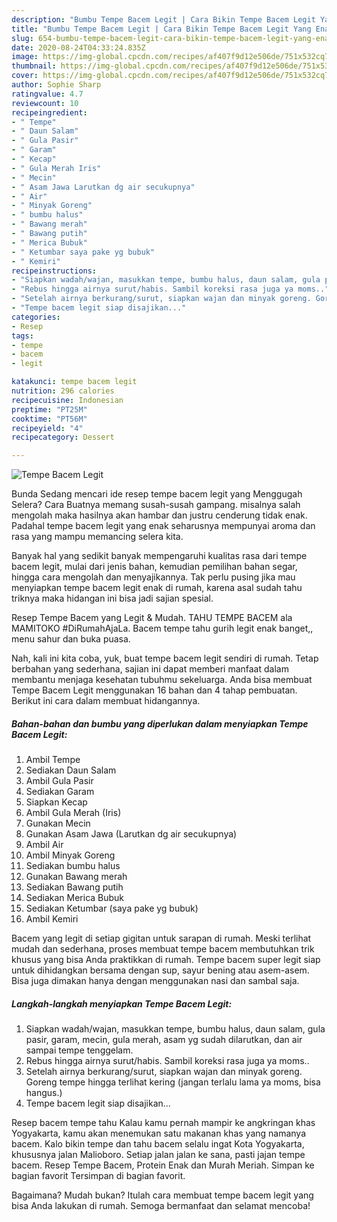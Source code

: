 ```yaml
---
description: "Bumbu Tempe Bacem Legit | Cara Bikin Tempe Bacem Legit Yang Enak Dan Mudah"
title: "Bumbu Tempe Bacem Legit | Cara Bikin Tempe Bacem Legit Yang Enak Dan Mudah"
slug: 654-bumbu-tempe-bacem-legit-cara-bikin-tempe-bacem-legit-yang-enak-dan-mudah
date: 2020-08-24T04:33:24.835Z
image: https://img-global.cpcdn.com/recipes/af407f9d12e506de/751x532cq70/tempe-bacem-legit-foto-resep-utama.jpg
thumbnail: https://img-global.cpcdn.com/recipes/af407f9d12e506de/751x532cq70/tempe-bacem-legit-foto-resep-utama.jpg
cover: https://img-global.cpcdn.com/recipes/af407f9d12e506de/751x532cq70/tempe-bacem-legit-foto-resep-utama.jpg
author: Sophie Sharp
ratingvalue: 4.7
reviewcount: 10
recipeingredient:
- " Tempe"
- " Daun Salam"
- " Gula Pasir"
- " Garam"
- " Kecap"
- " Gula Merah Iris"
- " Mecin"
- " Asam Jawa Larutkan dg air secukupnya"
- " Air"
- " Minyak Goreng"
- " bumbu halus"
- " Bawang merah"
- " Bawang putih"
- " Merica Bubuk"
- " Ketumbar saya pake yg bubuk"
- " Kemiri"
recipeinstructions:
- "Siapkan wadah/wajan, masukkan tempe, bumbu halus, daun salam, gula pasir, garam, mecin, gula merah, asam yg sudah dilarutkan, dan air sampai tempe tenggelam."
- "Rebus hingga airnya surut/habis. Sambil koreksi rasa juga ya moms.."
- "Setelah airnya berkurang/surut, siapkan wajan dan minyak goreng. Goreng tempe hingga terlihat kering (jangan terlalu lama ya moms, bisa hangus.)"
- "Tempe bacem legit siap disajikan..."
categories:
- Resep
tags:
- tempe
- bacem
- legit

katakunci: tempe bacem legit 
nutrition: 296 calories
recipecuisine: Indonesian
preptime: "PT25M"
cooktime: "PT56M"
recipeyield: "4"
recipecategory: Dessert

---
```



![Tempe Bacem Legit](https://img-global.cpcdn.com/recipes/af407f9d12e506de/751x532cq70/tempe-bacem-legit-foto-resep-utama.jpg)

Bunda Sedang mencari ide resep tempe bacem legit yang Menggugah Selera? Cara Buatnya memang susah-susah gampang. misalnya salah mengolah maka hasilnya akan hambar dan justru cenderung tidak enak. Padahal tempe bacem legit yang enak seharusnya mempunyai aroma dan rasa yang mampu memancing selera kita.

Banyak hal yang sedikit banyak mempengaruhi kualitas rasa dari tempe bacem legit, mulai dari jenis bahan, kemudian pemilihan bahan segar, hingga cara mengolah dan menyajikannya. Tak perlu pusing jika mau menyiapkan tempe bacem legit enak di rumah, karena asal sudah tahu triknya maka hidangan ini bisa jadi sajian spesial.

Resep Tempe Bacem yang Legit &amp; Mudah. TAHU TEMPE BACEM ala MAMITOKO #DiRumahAjaLa. Bacem tempe tahu gurih legit enak banget,, menu sahur dan buka puasa.


Nah, kali ini kita coba, yuk, buat tempe bacem legit sendiri di rumah. Tetap berbahan yang sederhana, sajian ini dapat memberi manfaat dalam membantu menjaga kesehatan tubuhmu sekeluarga. Anda bisa membuat Tempe Bacem Legit menggunakan 16 bahan dan 4 tahap pembuatan. Berikut ini cara dalam membuat hidangannya.

<!--inarticleads1-->

##### Bahan-bahan dan bumbu yang diperlukan dalam menyiapkan Tempe Bacem Legit:

1. Ambil  Tempe
1. Sediakan  Daun Salam
1. Ambil  Gula Pasir
1. Sediakan  Garam
1. Siapkan  Kecap
1. Ambil  Gula Merah (Iris)
1. Gunakan  Mecin
1. Gunakan  Asam Jawa (Larutkan dg air secukupnya)
1. Ambil  Air
1. Ambil  Minyak Goreng
1. Sediakan  bumbu halus
1. Gunakan  Bawang merah
1. Sediakan  Bawang putih
1. Sediakan  Merica Bubuk
1. Sediakan  Ketumbar (saya pake yg bubuk)
1. Ambil  Kemiri


Bacem yang legit di setiap gigitan untuk sarapan di rumah. Meski terlihat mudah dan sederhana, proses membuat tempe bacem membutuhkan trik khusus yang bisa Anda praktikkan di rumah. Tempe bacem super legit siap untuk dihidangkan bersama dengan sup, sayur bening atau asem-asem. Bisa juga dimakan hanya dengan menggunakan nasi dan sambal saja. 

<!--inarticleads2-->

##### Langkah-langkah menyiapkan Tempe Bacem Legit:

1. Siapkan wadah/wajan, masukkan tempe, bumbu halus, daun salam, gula pasir, garam, mecin, gula merah, asam yg sudah dilarutkan, dan air sampai tempe tenggelam.
1. Rebus hingga airnya surut/habis. Sambil koreksi rasa juga ya moms..
1. Setelah airnya berkurang/surut, siapkan wajan dan minyak goreng. Goreng tempe hingga terlihat kering (jangan terlalu lama ya moms, bisa hangus.)
1. Tempe bacem legit siap disajikan...


Resep bacem tempe tahu Kalau kamu pernah mampir ke angkringan khas Yogyakarta, kamu akan menemukan satu makanan khas yang namanya bacem. Kalo bikin tempe dan tahu bacem selalu ingat Kota Yogyakarta, khususnya jalan Malioboro. Setiap jalan jalan ke sana, pasti jajan tempe bacem. Resep Tempe Bacem, Protein Enak dan Murah Meriah. Simpan ke bagian favorit Tersimpan di bagian favorit. 

Bagaimana? Mudah bukan? Itulah cara membuat tempe bacem legit yang bisa Anda lakukan di rumah. Semoga bermanfaat dan selamat mencoba!
